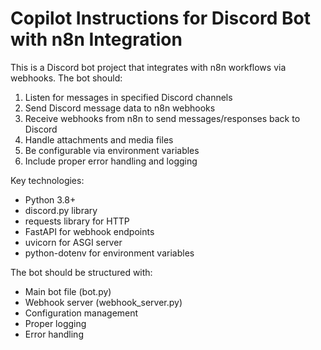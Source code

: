 # Copilot Instructions for Discord Bot with n8n Integration

<!-- Use this file to provide workspace-specific custom instructions to Copilot. For more details, visit https://code.visualstudio.com/docs/copilot/copilot-customization#_use-a-githubcopilotinstructionsmd-file -->

This is a Discord bot project that integrates with n8n workflows via webhooks. The bot should:

1. Listen for messages in specified Discord channels
2. Send Discord message data to n8n webhooks
3. Receive webhooks from n8n to send messages/responses back to Discord
4. Handle attachments and media files
5. Be configurable via environment variables
6. Include proper error handling and logging

Key technologies:
- Python 3.8+
- discord.py library
- requests library for HTTP
- FastAPI for webhook endpoints
- uvicorn for ASGI server
- python-dotenv for environment variables

The bot should be structured with:
- Main bot file (bot.py)
- Webhook server (webhook_server.py)
- Configuration management
- Proper logging
- Error handling
